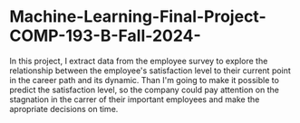 # Machine-Learning-Final-Project-COMP-193-B-Fall-2024-
In this project, I extract data from the employee survey to explore the relationship between the employee's satisfaction level to their current point in the career path and its dynamic. Than I'm going to make it possible to predict the satisfaction level, so the company could pay attention on the stagnation in the carrer of their important employees and make the apropriate decisions on time.
